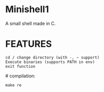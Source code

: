 # Minishell1

A small shell made in C.
# FEATURES

    cd / change directory (with -, ~ support)
    Execute binaries (supports PATH in env)
    exit function

# compilation:

    make re
